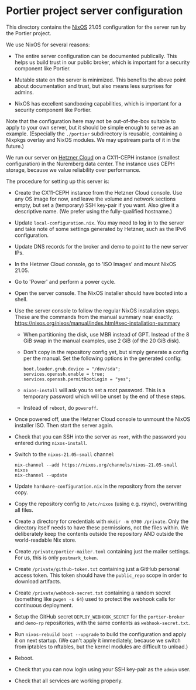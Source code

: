 # Portier project server configuration

This directory contains the [NixOS](https://nixos.org) 21.05 configuration for
the server run by the Portier project.

We use NixOS for several reasons:

- The entire server configuration can be documented publically. This helps us
  build trust in our public broker, which is important for a security
  component like Portier.

- Mutable state on the server is minimized. This benefits the above point
  about documentation and trust, but also means less surprises for admins.

- NixOS has excellent sandboxing capabilities, which is important for a
  security component like Portier.

Note that the configuration here may not be out-of-the-box suitable to apply to
your own server, but it should be simple enough to serve as an example.
(Especially the `./portier` subdirectory is reusable, containing a Nixpkgs
overlay and NixOS modules. We may upstream parts of it in the future.)

We run our server on [Hetzner Cloud](https://www.hetzner.com/cloud) on a
CX11-CEPH instance (smallest configuration) in the Nuremberg data center. The
instance uses CEPH storage, because we value reliability over performance.

The procedure for setting up this server is:

- Create the CX11-CEPH instance from the Hetzner Cloud console. Use any OS
  image for now, and leave the volume and network sections empty, but set a
  (temporary) SSH key-pair if you want. Also give it a descriptive name. (We
  prefer using the fully-qualified hostname.)

- Update `local-configuration.nix`. You may need to log in to the server and
  take note of some settings generated by Hetzner, such as the IPv6
  configuration.

- Update DNS records for the broker and demo to point to the new server IPs.

- In the Hetzner Cloud console, go to 'ISO Images' and mount NixOS 21.05.

- Go to 'Power' and perform a power cycle.

- Open the server console. The NixOS installer should have booted into a
  shell.

- Use the server console to follow the regular NixOS installation steps. These
  are the commands from the manual summary near exactly:
  https://nixos.org/nixos/manual/index.html#sec-installation-summary

  - When partitioning the disk, use MBR instead of GPT. Instead of the 8 GiB
    swap in the manual examples, use 2 GiB (of the 20 GiB disk).

  - Don't copy in the repository config yet, but simply generate a config per
    the manual. Set the following options in the generated config:

    ```
    boot.loader.grub.device = "/dev/sda";
    services.openssh.enable = true;
    services.openssh.permitRootLogin = "yes";
    ```

  - `nixos-install` will ask you to set a root password. This is a temporary
    password which will be unset by the end of these steps.

  - Instead of `reboot`, do `poweroff`.

- Once powered off, use the Hetzner Cloud console to unmount the NixOS
  installer ISO. Then start the server again.

- Check that you can SSH into the server as `root`, with the password you
  entered during `nixos-install`.

- Switch to the `nixos-21.05-small` channel:

  ```
  nix-channel --add https://nixos.org/channels/nixos-21.05-small nixos
  nix-channel --update
  ```

- Update `hardware-configuration.nix` in the repository from the server copy.

- Copy the repository config to `/etc/nixos` (using e.g. rsync), overwriting
  all files.

- Create a directory for credentials with `mkdir -m 0700 /private`. Only the
  directory itself needs to have these permissions, not the files within. We
  deliberately keep the contents outside the repository AND outside the
  world-readable Nix store.

- Create `/private/portier-mailer.toml` containing just the mailer settings.
  For us, this is only `postmark_token`.

- Create `/private/github-token.txt` containing just a GitHub personal access
  token. This token should have the `public_repo` scope in order to download
  artifacts.

- Create `/private/webhook-secret.txt` containing a random secret (something
  like `pwgen -s 64`) used to protect the webhook calls for continuous
  deployment.

- Setup the GitHub secret `DEPLOY_WEBHOOK_SECRET` for the `portier-broker` and
  `demo-rp` repositories, with the same contents as `webhook-secret.txt`.

- Run `nixos-rebuild boot --upgrade` to build the configuration and apply it
  on next startup. (We can't apply it immediately, because we switch from
  iptables to nftables, but the kernel modules are difficult to unload.)

- Reboot.

- Check that you can now login using your SSH key-pair as the `admin` user.

- Check that all services are working properly.
